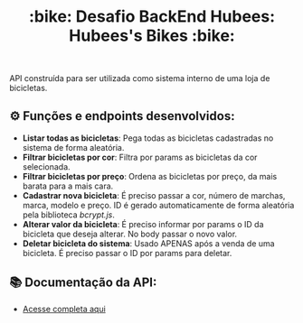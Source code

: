 <h1 align="center"> :bike: Desafio BackEnd Hubees: Hubees's Bikes :bike:</h1>

<br>

API construída para ser utilizada como sistema interno de uma loja de bicicletas.

## ⚙️ Funções e endpoints desenvolvidos:

- **Listar todas as bicicletas**: Pega todas as bicicletas cadastradas no sistema de forma aleatória.
- **Filtrar bicicletas por cor**: Filtra por params as bicicletas da cor selecionada.
- **Filtrar bicicletas por preço**: Ordena as bicicletas por preço, da mais barata para a mais cara.
- **Cadastrar nova bicicleta**: É preciso passar a cor, número de marchas, marca, modelo e preço. ID é gerado automaticamente de forma aleatória pela biblioteca *bcrypt.js*.
- **Alterar valor da bicicleta**: É preciso informar por params o ID da bicicleta que deseja alterar. No body passar o novo valor.
- **Deletar bicicleta do sistema**: Usado APENAS após a venda de uma bicicleta. É preciso passar o ID por params para deletar.

## :books: Documentação da API:

- [Acesse completa aqui](https://documenter.getpostman.com/view/20352925/UzJQqZiX)
